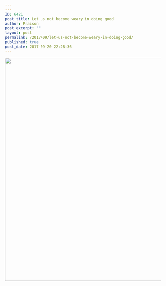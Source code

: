 ```yaml
---
---
ID: 6421
post_title: Let us not become weary in doing good
author: Praison
post_excerpt: ""
layout: post
permalink: /2017/09/let-us-not-become-weary-in-doing-good/
published: true
post_date: 2017-09-20 22:28:36
---
```

<img src="https://biblerevelation.org/wordpress/wp-content/uploads/2017/09/21827895_486193635069661_51243465261973504_n.jpg" class="aligncenter size-large" width="720"><br>